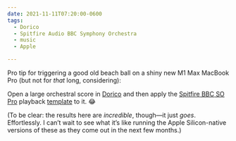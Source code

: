 ```yaml
---
date: 2021-11-11T07:20:00-0600
tags:
  - Dorico
  - Spitfire Audio BBC Symphony Orchestra
  - music
  - Apple

---
```


Pro tip for triggering a good old beach ball on a shiny new M1 Max MacBook Pro (but not for *that* long, considering):

Open a large orchestral score in [Dorico][d] and then apply the [Spitfire <abbr title="British Broadcasting Corporation">BBC</abbr> <abbr title="Symphony Orchestra">SO</abbr> Pro][s] playback [template][t] to it. 😂

[d]: https://www.steinberg.net/dorico/
[s]: https://www.spitfireaudio.com/bbcso/
[t]: https://blog.dorico.com/2020/07/spitfire-bbc-symphony-orchestra-templates/

(To be clear: the results here are *incredible*, though—it just *goes*. Effortlessly. I can’t wait to see what it’s like running the Apple Silicon-native versions of these as they come out in the next few months.)
